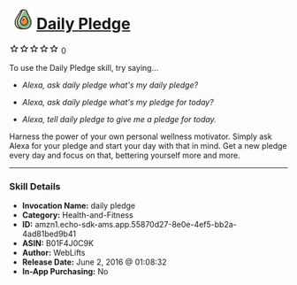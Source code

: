 # &nbsp;<img src="skill_icon" alt="Daily Pledge icon" width="36"> [Daily Pledge](http://alexa.amazon.com/#skills/amzn1.echo-sdk-ams.app.55870d27-8e0e-4ef5-bb2a-4ad81bed9b41)
![0 stars](../../images/ic_star_border_black_18dp_1x.png)![0 stars](../../images/ic_star_border_black_18dp_1x.png)![0 stars](../../images/ic_star_border_black_18dp_1x.png)![0 stars](../../images/ic_star_border_black_18dp_1x.png)![0 stars](../../images/ic_star_border_black_18dp_1x.png) 0

To use the Daily Pledge skill, try saying...

* *Alexa, ask daily pledge what's my daily pledge?*

* *Alexa, ask daily pledge what's my pledge for today?*

* *Alexa, tell daily pledge to give me a pledge for today.*

Harness the power of your own personal wellness motivator. Simply ask Alexa for your pledge and start your day with that in mind. Get a new pledge every day and focus on that, bettering yourself more and more.

***

### Skill Details

* **Invocation Name:** daily pledge
* **Category:** Health-and-Fitness
* **ID:** amzn1.echo-sdk-ams.app.55870d27-8e0e-4ef5-bb2a-4ad81bed9b41
* **ASIN:** B01F4J0C9K
* **Author:** WebLifts
* **Release Date:** June 2, 2016 @ 01:08:32
* **In-App Purchasing:** No

